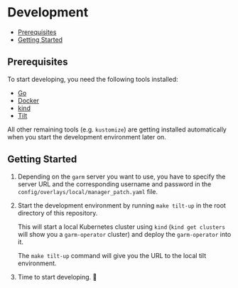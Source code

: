 <!-- SPDX-License-Identifier: MIT -->

# Development

<!-- toc -->
- [Prerequisites](#prerequisites)
- [Getting Started](#getting-started)
<!-- /toc -->

## Prerequisites

To start developing, you need the following tools installed:

- [Go](https://golang.org/doc/install)
- [Docker](https://docs.docker.com/get-docker/)
- [kind](https://kind.sigs.k8s.io/docs/user/quick-start/)
- [Tilt](https://docs.tilt.dev/install.html)

All other remaining tools (e.g. `kustomize`) are getting installed automatically when you start the development environment later on.

## Getting Started

1. Depending on the `garm` server you want to use, you have to specify the server URL and the corresponding username and password in the `config/overlays/local/manager_patch.yaml` file.
1. Start the development environment by running `make tilt-up` in the root directory of this repository.
   
   This will start a local Kubernetes cluster using `kind` (`kind get clusters` will show you a `garm-operator` cluster) and deploy the `garm-operator` into it.

   The `make tilt-up` command will give you the URL to the local tilt environment.
1. Time to start developing. 🎉

